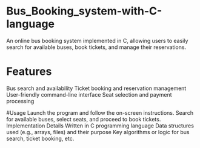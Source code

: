 # Bus_Booking_system-with-C-language
An online bus booking system implemented in C, allowing users to easily search for available buses, book tickets, and manage their reservations.   

# Features
Bus search and availability
Ticket booking and reservation management
User-friendly command-line interface
Seat selection and payment processing

#Usage
Launch the program and follow the on-screen instructions.
Search for available buses, select seats, and proceed to book tickets.
Implementation Details
Written in C programming language
Data structures used (e.g., arrays, files) and their purpose
Key algorithms or logic for bus search, ticket booking, etc.
